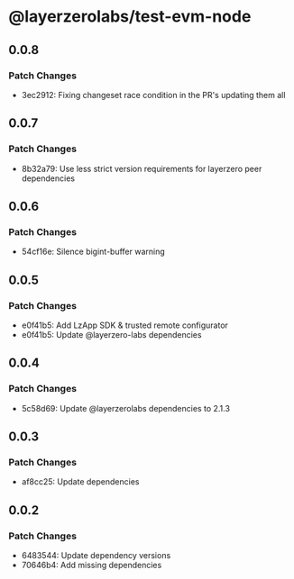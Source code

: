 # @layerzerolabs/test-evm-node

## 0.0.8

### Patch Changes

- 3ec2912: Fixing changeset race condition in the PR's updating them all

## 0.0.7

### Patch Changes

- 8b32a79: Use less strict version requirements for layerzero peer dependencies

## 0.0.6

### Patch Changes

- 54cf16e: Silence bigint-buffer warning

## 0.0.5

### Patch Changes

- e0f41b5: Add LzApp SDK & trusted remote configurator
- e0f41b5: Update @layerzero-labs dependencies

## 0.0.4

### Patch Changes

- 5c58d69: Update @layerzerolabs dependencies to 2.1.3

## 0.0.3

### Patch Changes

- af8cc25: Update dependencies

## 0.0.2

### Patch Changes

- 6483544: Update dependency versions
- 70646b4: Add missing dependencies
